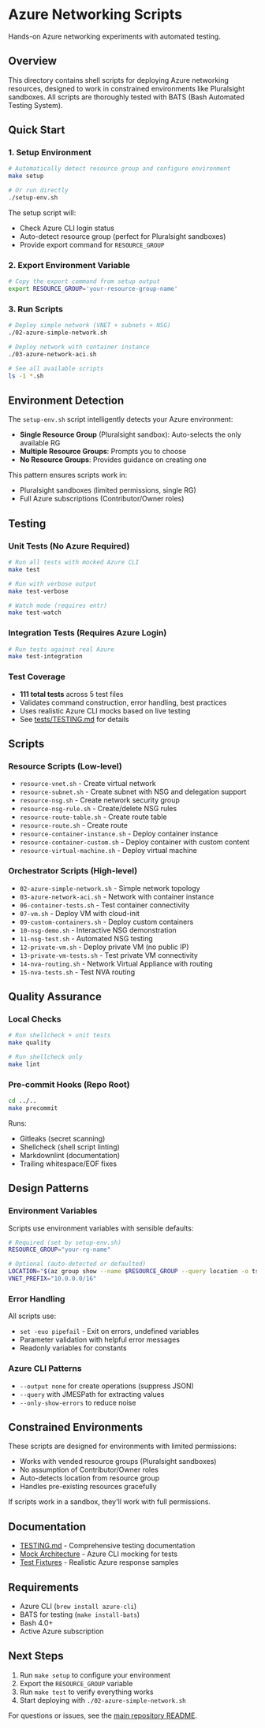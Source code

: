 # Azure Networking Scripts

Hands-on Azure networking experiments with automated testing.

## Overview

This directory contains shell scripts for deploying Azure networking resources, designed to work in constrained environments like Pluralsight sandboxes. All scripts are thoroughly tested with BATS (Bash Automated Testing System).

## Quick Start

### 1. Setup Environment

```bash
# Automatically detect resource group and configure environment
make setup

# Or run directly
./setup-env.sh
```

The setup script will:

- Check Azure CLI login status
- Auto-detect resource group (perfect for Pluralsight sandboxes)
- Provide export command for `RESOURCE_GROUP`

### 2. Export Environment Variable

```bash
# Copy the export command from setup output
export RESOURCE_GROUP='your-resource-group-name'
```

### 3. Run Scripts

```bash
# Deploy simple network (VNET + subnets + NSG)
./02-azure-simple-network.sh

# Deploy network with container instance
./03-azure-network-aci.sh

# See all available scripts
ls -1 *.sh
```

## Environment Detection

The `setup-env.sh` script intelligently detects your Azure environment:

- **Single Resource Group** (Pluralsight sandbox): Auto-selects the only available RG
- **Multiple Resource Groups**: Prompts you to choose
- **No Resource Groups**: Provides guidance on creating one

This pattern ensures scripts work in:

- Pluralsight sandboxes (limited permissions, single RG)
- Full Azure subscriptions (Contributor/Owner roles)

## Testing

### Unit Tests (No Azure Required)

```bash
# Run all tests with mocked Azure CLI
make test

# Run with verbose output
make test-verbose

# Watch mode (requires entr)
make test-watch
```

### Integration Tests (Requires Azure Login)

```bash
# Run tests against real Azure
make test-integration
```

### Test Coverage

- **111 total tests** across 5 test files
- Validates command construction, error handling, best practices
- Uses realistic Azure CLI mocks based on live testing
- See [tests/TESTING.md](tests/TESTING.md) for details

## Scripts

### Resource Scripts (Low-level)

- `resource-vnet.sh` - Create virtual network
- `resource-subnet.sh` - Create subnet with NSG and delegation support
- `resource-nsg.sh` - Create network security group
- `resource-nsg-rule.sh` - Create/delete NSG rules
- `resource-route-table.sh` - Create route table
- `resource-route.sh` - Create route
- `resource-container-instance.sh` - Deploy container instance
- `resource-container-custom.sh` - Deploy container with custom content
- `resource-virtual-machine.sh` - Deploy virtual machine

### Orchestrator Scripts (High-level)

- `02-azure-simple-network.sh` - Simple network topology
- `03-azure-network-aci.sh` - Network with container instance
- `06-container-tests.sh` - Test container connectivity
- `07-vm.sh` - Deploy VM with cloud-init
- `09-custom-containers.sh` - Deploy custom containers
- `10-nsg-demo.sh` - Interactive NSG demonstration
- `11-nsg-test.sh` - Automated NSG testing
- `12-private-vm.sh` - Deploy private VM (no public IP)
- `13-private-vm-tests.sh` - Test private VM connectivity
- `14-nva-routing.sh` - Network Virtual Appliance with routing
- `15-nva-tests.sh` - Test NVA routing

## Quality Assurance

### Local Checks

```bash
# Run shellcheck + unit tests
make quality

# Run shellcheck only
make lint
```

### Pre-commit Hooks (Repo Root)

```bash
cd ../..
make precommit
```

Runs:

- Gitleaks (secret scanning)
- Shellcheck (shell script linting)
- Markdownlint (documentation)
- Trailing whitespace/EOF fixes

## Design Patterns

### Environment Variables

Scripts use environment variables with sensible defaults:

```bash
# Required (set by setup-env.sh)
RESOURCE_GROUP="your-rg-name"

# Optional (auto-detected or defaulted)
LOCATION="$(az group show --name $RESOURCE_GROUP --query location -o tsv)"
VNET_PREFIX="10.0.0.0/16"
```

### Error Handling

All scripts use:

- `set -euo pipefail` - Exit on errors, undefined variables
- Parameter validation with helpful error messages
- Readonly variables for constants

### Azure CLI Patterns

- `--output none` for create operations (suppress JSON)
- `--query` with JMESPath for extracting values
- `--only-show-errors` to reduce noise

## Constrained Environments

These scripts are designed for environments with limited permissions:

- Works with vended resource groups (Pluralsight sandboxes)
- No assumption of Contributor/Owner roles
- Auto-detects location from resource group
- Handles pre-existing resources gracefully

If scripts work in a sandbox, they'll work with full permissions.

## Documentation

- [TESTING.md](tests/TESTING.md) - Comprehensive testing documentation
- [Mock Architecture](tests/bin/az) - Azure CLI mocking for tests
- [Test Fixtures](tests/fixtures/) - Realistic Azure response samples

## Requirements

- Azure CLI (`brew install azure-cli`)
- BATS for testing (`make install-bats`)
- Bash 4.0+
- Active Azure subscription

## Next Steps

1. Run `make setup` to configure your environment
2. Export the `RESOURCE_GROUP` variable
3. Run `make test` to verify everything works
4. Start deploying with `./02-azure-simple-network.sh`

For questions or issues, see the [main repository README](../../README.md).
